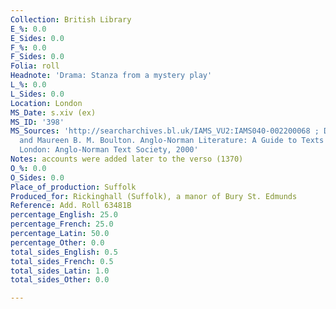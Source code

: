 ```yaml
---
Collection: British Library
E_%: 0.0
E_Sides: 0.0
F_%: 0.0
F_Sides: 0.0
Folia: roll
Headnote: 'Drama: Stanza from a mystery play'
L_%: 0.0
L_Sides: 0.0
Location: London
MS_Date: s.xiv (ex)
MS_ID: '398'
MS_Sources: 'http://searcharchives.bl.uk/IAMS_VU2:IAMS040-002200068 ; Dean, Ruth J.,
  and Maureen B. M. Boulton. Anglo-Norman Literature: A Guide to Texts and Manuscripts.
  London: Anglo-Norman Text Society, 2000'
Notes: accounts were added later to the verso (1370)
O_%: 0.0
O_Sides: 0.0
Place_of_production: Suffolk
Produced_for: Rickinghall (Suffolk), a manor of Bury St. Edmunds
Reference: Add. Roll 63481B
percentage_English: 25.0
percentage_French: 25.0
percentage_Latin: 50.0
percentage_Other: 0.0
total_sides_English: 0.5
total_sides_French: 0.5
total_sides_Latin: 1.0
total_sides_Other: 0.0

---
```

